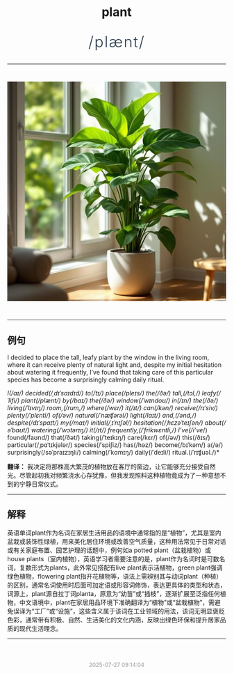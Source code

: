 <div align="center">

# plant

<div style="margin: 30px 0;">
<h1 style="font-size: 2.5em; font-weight: 300; letter-spacing: 2px; margin: 0; color: #2c3e50;">
/plænt/
</h1>
</div>

</div>

---

<div align="center" style="margin: 40px 0;">

![plant](images/plant.png)

</div>

---

## 例句

I decided to place the tall, leafy plant by the window in the living room, where it can receive plenty of natural light and, despite my initial hesitation about watering it frequently, I’ve found that taking care of this particular species has become a surprisingly calming daily ritual.

*I(/aɪ/) decided(/ˌdɪˈsaɪdɪd/) to(/tɪ/) place(/pleɪs/) the(/ðə/) tall,(/tɔl,/) leafy(/ˈlifi/) plant(/plænt/) by(/baɪ/) the(/ðə/) window(/ˈwɪndoʊ/) in(/ɪn/) the(/ðə/) living(/ˈlɪvɪŋ/) room,(/rum,/) where(/wɛr/) it(/ɪt/) can(/kən/) receive(/rɪˈsiv/) plenty(/ˈplɛnti/) of(/əv/) natural(/ˈnæʧərəl/) light(/laɪt/) and,(/ənd,/) despite(/dɪˈspaɪt/) my(/maɪ/) initial(/ˌɪˈnɪʃəl/) hesitation(/ˌhɛzəˈteɪʃən/) about(/əˈbaʊt/) watering(/ˈwɔtərɪŋ/) it(/ɪt/) frequently,(/ˈfrikwɛntli,/) I’ve(/i’ve*/) found(/faʊnd/) that(/ðət/) taking(/ˈteɪkɪŋ/) care(/kɛr/) of(/əv/) this(/ðɪs/) particular(/ˌpɑˈtɪkjələr/) species(/ˈspiʃiz/) has(/həz/) become(/bɪˈkəm/) a(/ə/) surprisingly(/səˈpraɪzɪŋli/) calming(/ˈkɑmɪŋ/) daily(/ˈdeɪli/) ritual.(/ˈrɪʧuəl./)*

**翻译：** 我决定将那株高大繁茂的植物放在客厅的窗边，让它能够充分接受自然光。尽管起初我对频繁浇水心存犹豫，但我发现照料这种植物竟成为了一种意想不到的宁静日常仪式。

---

## 解释

英语单词plant作为名词在家居生活用品的语境中通常指的是“植物”，尤其是室内盆栽或装饰性绿植，用来美化居住环境或改善空气质量，这种用法常见于日常对话或有关家庭布置、园艺护理的话题中，例句如a potted plant（盆栽植物）或house plants（室内植物），英语学习者需要注意的是，plant作为名词时是可数名词，复数形式为plants，此外常见搭配有live plant表示活植物，green plant强调绿色植物，flowering plant指开花植物等，语法上需辨别其与动词plant（种植）的区别，通常名词使用时后面可加定语或形容词修饰，表达更具体的类型和状态，词源上，plant源自拉丁词planta，原意为“幼苗”或“插枝”，逐渐扩展至泛指任何植物，中文语境中，plant在家居用品环境下准确翻译为“植物”或“盆栽植物”，需避免误译为“工厂”或“设施”，这些含义属于该词在工业领域的用法，该词无明显褒贬色彩，通常带有积极、自然、生活美化的文化内涵，反映出绿色环保和提升居家品质的现代生活理念。


---

<div align="center" style="margin-top: 50px;">
<small style="color: #999; font-size: 0.9em;">2025-07-27 09:14:04</small>
</div>
